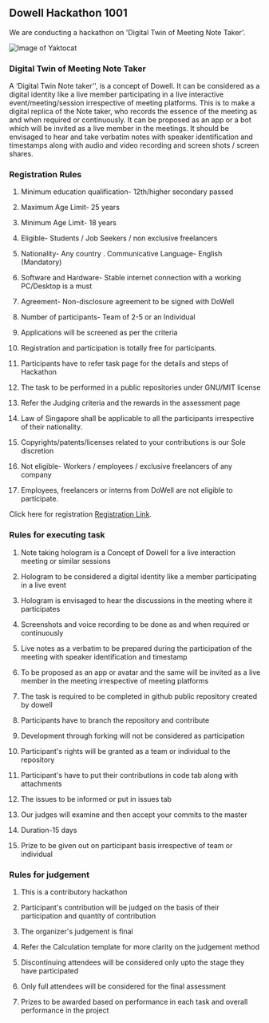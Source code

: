 ## Dowell Hackathon 1001
We are conducting a hackathon on 'Digital Twin of Meeting Note Taker'.

![Image of Yaktocat](https://github.com/DowellLivingLab/Digital-Twin-Note-Taker-Ideation.Dowell/blob/website/assets/images/new.png?raw=true)

### Digital Twin of Meeting Note Taker
A ‘Digital Twin Note taker’', is a concept of Dowell. It can be considered as a digital identity like a live member participating in a live interactive event/meeting/session irrespective of meeting platforms. This is to make a digital replica of the Note taker, who records the essence of the meeting as  and when required or continuously. It can be proposed as an app or a bot which will be invited as a live member in the meetings. It should be envisaged to hear and take verbatim notes with speaker identification and timestamps along with audio and video recording and screen shots / screen shares.

### Registration Rules

1. Minimum education qualification- 12th/higher secondary passed

2. Maximum Age Limit- 25 years

3. Minimum Age Limit- 18 years

4. Eligible- Students / Job Seekers / non exclusive freelancers

5. Nationality- Any country . Communicative Language- English (Mandatory)

6. Software and Hardware- Stable internet connection with a working PC/Desktop is a must

7. Agreement- Non-disclosure agreement to be signed with DoWell

8. Number of participants- Team of 2-5 or an Individual

9. Applications will be screened as per the criteria

10. Registration and participation is totally free for participants.

11. Participants have to refer task page for the details and steps of Hackathon 

12. The task to be performed in a public repositories under GNU/MIT license

13. Refer the Judging criteria and the rewards in the assessment page

14. Law of Singapore shall be applicable to all the participants irrespective of their nationality.

15. Copyrights/patents/licenses related to your contributions is our Sole discretion

16. Not eligible- Workers / employees / exclusive freelancers of any company

17. Employees, freelancers or interns from DoWell are not eligible to participate.

Click here for registration [Registration Link](https://forms.gle/h9ExJmvgXoL923k89).


### Rules for executing task

1. Note taking hologram is a Concept of Dowell for a live interaction meeting or similar sessions

2. Hologram to be considered a digital identity like a member participating in a live event

3. Hologram is envisaged to hear the discussions in the meeting where it participates 

4. Screenshots and voice recording to be done as and when required or continuously

5. Live notes as a verbatim to be prepared during the participation of the meeting with speaker identification and timestamp

6. To be proposed as an app or avatar and the same will be invited as a live member in the meeting irrespective of meeting platforms

7. The task is required to be completed in github public repository created by dowell

8. Participants have to branch the repository and contribute

9. Development through forking will not be considered as participation

10. Participant's rights will be granted as a team or individual to the repository

11. Participant's have to put their contributions in code tab along with attachments

12. The issues to be informed or put in issues tab

13. Our judges will examine and then accept your commits to the master

14. Duration-15 days

15. Prize to be given out on participant basis irrespective of team or individual

### Rules for judgement

1. This is a contributory hackathon

2. Participant's contribution will be judged on the basis of their participation and quantity of contribution

3. The organizer's judgement is final

4. Refer the Calculation template for more clarity on the judgement method

5. Discontinuing attendees will be considered only upto the stage they have participated

6. Only full attendees will be considered for the final assessment

7. Prizes to be awarded based on performance in each task and overall performance in the project



